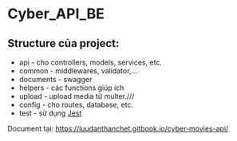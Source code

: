 # Cyber_API_BE
## Structure của project: 


- api - cho controllers, models, services, etc.
- common - middlewares, validator,...
- documents - swagger
- helpers - các functions giúp ích
- upload - upload media từ multer.///
- config - cho routes, database, etc.
- test - sử dụng [Jest](https://github.com/facebook/jest)

Document tại: https://luudanthanchet.gitbook.io/cyber-movies-api/
